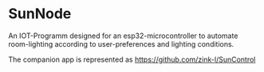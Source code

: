 # SunNode
An IOT-Programm designed for an esp32-microcontroller to automate room-lighting according to user-preferences and lighting conditions.

The companion app is represented as https://github.com/zink-l/SunControl
